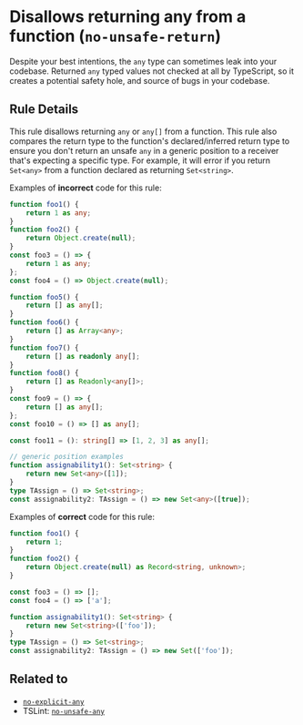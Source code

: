 # Disallows returning any from a function (`no-unsafe-return`)

Despite your best intentions, the `any` type can sometimes leak into your codebase.
Returned `any` typed values not checked at all by TypeScript, so it creates a potential safety hole, and source of bugs in your codebase.

## Rule Details

This rule disallows returning `any` or `any[]` from a function.
This rule also compares the return type to the function's declared/inferred return type to ensure you don't return an unsafe `any` in a generic position to a receiver that's expecting a specific type. For example, it will error if you return `Set<any>` from a function declared as returning `Set<string>`.

Examples of **incorrect** code for this rule:

```ts
function foo1() {
    return 1 as any;
}
function foo2() {
    return Object.create(null);
}
const foo3 = () => {
    return 1 as any;
};
const foo4 = () => Object.create(null);

function foo5() {
    return [] as any[];
}
function foo6() {
    return [] as Array<any>;
}
function foo7() {
    return [] as readonly any[];
}
function foo8() {
    return [] as Readonly<any[]>;
}
const foo9 = () => {
    return [] as any[];
};
const foo10 = () => [] as any[];

const foo11 = (): string[] => [1, 2, 3] as any[];

// generic position examples
function assignability1(): Set<string> {
    return new Set<any>([1]);
}
type TAssign = () => Set<string>;
const assignability2: TAssign = () => new Set<any>([true]);
```

Examples of **correct** code for this rule:

```ts
function foo1() {
    return 1;
}
function foo2() {
    return Object.create(null) as Record<string, unknown>;
}

const foo3 = () => [];
const foo4 = () => ['a'];

function assignability1(): Set<string> {
    return new Set<string>(['foo']);
}
type TAssign = () => Set<string>;
const assignability2: TAssign = () => new Set(['foo']);
```

## Related to

-   [`no-explicit-any`](./no-explicit-any.md)
-   TSLint: [`no-unsafe-any`](https://palantir.github.io/tslint/rules/no-unsafe-any/)
